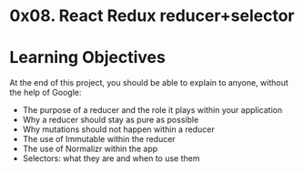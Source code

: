 # 0x08. React Redux reducer+selector

# Learning Objectives
At the end of this project, you should be able to explain to anyone, without the help of Google:

 - The purpose of a reducer and the role it plays within your application
 - Why a reducer should stay as pure as possible
 - Why mutations should not happen within a reducer
 - The use of Immutable within the reducer
 - The use of Normalizr within the app
 - Selectors: what they are and when to use them
